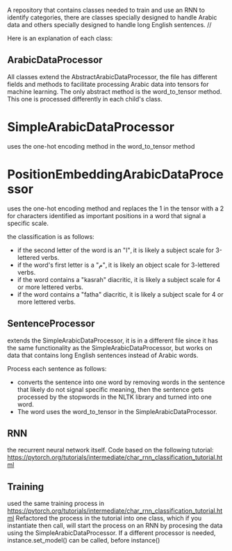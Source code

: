A repository that contains classes needed to train and use an RNN to identify categories, there are classes specially designed to handle Arabic data and others specially designed to handle long English sentences. // 

Here is an explanation of each class: 
## ArabicDataProcessor
All classes extend the AbstractArabicDataProcessor, the file has different fields and methods to facilitate processing Arabic data into tensors for machine learning. The only abstract method is the word_to_tensor method. This one is processed differently in each child's class. 
# SimpleArabicDataProcessor 
uses the one-hot encoding method in the word_to_tensor method
# PositionEmbeddingArabicDataProcessor 
uses the one-hot encoding method and replaces the 1 in the tensor with a 2 for characters identified as important positions in a word that signal a specific scale. 

the classification is as follows: 
* if the second letter of the word is an "ا", it is likely a subject scale for 3-lettered verbs. 
* if the word's first letter is a "م",  it is likely an object scale for 3-lettered verbs.
* if the word contains a "kasrah" diacritic, it is likely a subject scale for 4 or more lettered verbs.
* if the word contains a "fatha" diacritic, it is likely a subject scale for 4 or more lettered verbs.

## SentenceProcessor
extends the SimpleArabicDataProcessor, it is in a different file since it has the same functionality as the SimpleArabicDataProcessor, but works on data that contains long English sentences instead of Arabic words. 

Process each sentence as follows: 
* converts the sentence into one word by removing words in the sentence that likely do not signal specific meaning, then the sentence gets processed by the stopwords in the NLTK library and turned into one word.
* The word uses the word_to_tensor in the SimpleArabicDataProcessor.
## RNN 
the recurrent neural network itself. Code based on the following tutorial: https://pytorch.org/tutorials/intermediate/char_rnn_classification_tutorial.html

## Training 
used the same training process in https://pytorch.org/tutorials/intermediate/char_rnn_classification_tutorial.html
Refactored the process in the tutorial into one class, which if you instantiate then call, will start the process on an RNN by procesing the data using the SimpleArabicDataProcessor. If a different processor is needed, instance.set_model() can be called, before instance()


